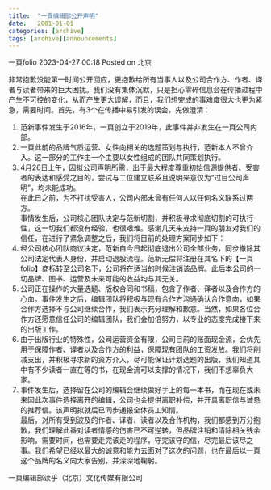 ```yaml
---
title:  "一頁编辑部公开声明"
date:   2001-01-01 
categories: [archive]
tags: [archive][announcements]
---
```


一頁folio 2023-04-27 00:18 Posted on 北京  

非常抱歉没能第一时间公开回应，更抱歉给所有当事人以及公司合作方、作者、译者与读者带来的巨大困扰。我们没有集体沉默，只是担心零碎信息会在传播过程中产生不可控的变化，从而产生更大误解，而且，我们想完成的事难度很大也更为紧急，需要时间。首先，有3个在传播中易引发的误会，先做澄清：  

1. 范新事件发生于2016年，一頁创立于2019年，此事件并非发生在一頁公司内部。  
2. 一頁此前的品牌气质运营、女性向相关的选题策划与执行，范新本人不曾介入。这一部分的工作由一个主要以女性组成的团队共同策划执行。  
3. 4月26日上午，因拟公司声明所需，出于最大程度尊重初始信源提供者、受害者的表达和感受之目的，尝试与二位建立联系且说明来意仅为“过目公司声明”，均未能成功。  
在此日之前，为不打扰受害人，公司内部未曾有任何人以任何名义联系过两方。  
事情发生后，公司核心团队决定与范新切割，并积极寻求彻底切割的可执行性，这一切我们都没有经验，也很艰难。感谢几天来支持一頁的朋友对我们的信任，在进行了紧急调整之后，我们将目前的处理方案同步如下：
1. 经公司核心团队商议决定，范新自今日起彻底退出公司全部业务，同步撤除其公司法定代表人身份，并启动退股流程。范新无偿将注册在其名下的【一頁folio】商标转至公司名下，公司将在适当的时候注销该品牌。此后本公司的一切品牌、图书、运营及未来可能的收益均与其无关。  
2. 公司正在操作的大量选题、版权合同和书稿，包含了作者、译者以及合作方的心血。事件发生之后，编辑团队将积极与现有合作方沟通确认合作意向，如果合作方选择不与公司继续合作，我们表示充分理解和歉意。当然，如果各位合作方还愿意信任公司的编辑团队，我们会加倍努力，以专业的态度完成接下来的出版工作。  
3. 由于出版行业的特殊性，公司运营资金有限，公司目前的账面现金流，会优先用于保障作者、译者以及合作方的利益，保障现有团队的工资发放。我们将削减支出，并积极寻求新的资方介入，尽可能保证计划选题的出版，我们知道其中有不少读者一直在等的书，在现金流可以支撑的情况下，我们不想辜负大家。  
4. 事件发生后，选择留在公司的编辑会继续做好手上的每一本书，而在现在或未来因此次事件选择离开的编辑，公司也会提供离职补偿，并开具离职信与诚恳的推荐信。该声明拟就后已同步通报全体员工知情。  
最后，对所有受到波及的作者、译者、读者以及合作机构，我们都感到万分抱歉，我们理解此番对读者情感的伤害已不可逆转，但品牌注销和清除相关残余影响，需要时间，也需要走完该走的程序，守完该守的信，尽完最后该尽之事。我们希望已经以最大的诚意和能力去面对了这次的问题，也在最后以一頁这个品牌的名义向大家告别，并深深地鞠躬。  

一頁编辑部读乎（北京）文化传媒有限公司
